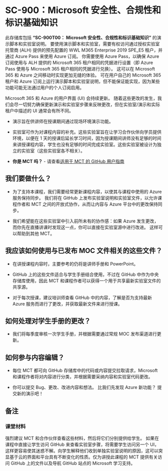﻿# SC-900：Microsoft 安全性、合规性和标识基础知识

此存储库包括 **“SC-900T00： Microsoft 安全性、合规性和标识基础知识”** 的演示脚本和实验室说明。  要使用演示脚本和实验室，需要有权访问通过授权实验室托管商 (ALH) 提供的预先配置的 WWL M365 Enterprise 2019 SPE_E5 租户，并通过 Azure Pass 来使用 Azure 订阅。  你需要使用 Azure Pass，以确保 Azure 订阅使用与 ALH 提供的 Microsoft 365 租户相同的凭据进行设置（即 Azure Pass 使用与 Microsoft 365 租户相同的凭据进行兑换）。  这可以在 Microsoft 365 和 Azure 之间移动时实现更加无缝的体验。  可在用户自己的 Microsoft 365 租户和 Azure 订阅上运行演示脚本和实验室说明，但不能保证能实现，因为某些功能可能无法通过用户的个人订阅启用。

Microsoft 365 和 Azure 的用户界面 (UI) 会持续更新。  随着这些更改的发生，我们会尽一切努力确保更新演示和实验室步骤来反映更改，但在实验室/演示和实际租户中描述的 UI 通常会有所不同。 

- 演示旨在供讲师在授课期间通过现场环境演示功能。  

- 实验室可作为对课程内容的补充。这些实验室旨在让学习合作伙伴向学员提供环境，以便在 1 天的授课后延长学习时间，因为授课期间讲师没有足够的时间来讲授课程内容，学生也没有足够的时间完成实验室。这些实验室被设计为独立的实验室（这些实验室各不相关）。

- **你是 MCT 吗？** - 请查看[适用于 MCT 的 GitHub 用户指南](https://microsoftlearning.github.io/MCT-User-Guide-ZH/)


## 我们要做什么？

- 为了支持本课程，我们需要经常更新课程内容，以使其与课程中使用的 Azure 服务保持同步。  我们将在 GitHub 上发布实验室说明和实验室文件，以允许课程作者和 MCT 之间的开放式协作，从而让内容与 Azure 平台中的更改保持同步。

- 我们希望能在这些实验室中引入前所未有的协作感：如果 Azure 发生更改，而你先在直播讲课时发现这一点，你可以直接在实验室源中进行改进。  这样可以帮助到其他 MCT。

## 我应该如何使用与已发布 MOC 文件相关的这些文件？

- 在讲授课程内容时，主要参考的仍将是讲师手册和 PowerPoint。

- GitHub 上的这些文件适合与学生手册结合使用，不过在 GitHub 中作为中央存储库使用，因此 MCT 和课程作者可以获得一个用于共享最新实验室文件的共享源。

- 对于每次授课，建议培训师查看 GitHub 中的内容，了解是否为支持最新 Azure 服务而进行了更改，并获取最新文件来进行授课。

## 如何处理对学生手册的更改？

- 我们将每季度审核一次学生手册，并根据需要通过常规 MOC 发布渠道进行更新。

## 如何参与内容编辑？

- 每位 MCT 都可向 GitHub 存储库中的代码或内容提交拉取请求，Microsoft 和课程作者将对内容进行分类，并根据需要采纳内容和实验室代码更改。

- 你可以提交 Bug、更改、改进内容和想法。  比我们先发现 Azure 新功能？  提交新的演示吧！

## 备注

### 课堂材料

强烈建议 MCT 和合作伙伴查看这些材料，然后将它们分别提供给学生。  如果在课程中直接让学生访问 GitHub 来查看实验室步骤，将需要学生访问另一个 UI，这样更容易使其迷惑不解。向学生解释他们收到单独实验室说明的原因，这可以突显基于云的界面和平台具有不断变化的性质。仅为讲授此课程的 MCT 提供有关访问 GitHub 上的文件以及导航 GitHub 站点的 Microsoft 学习支持。
